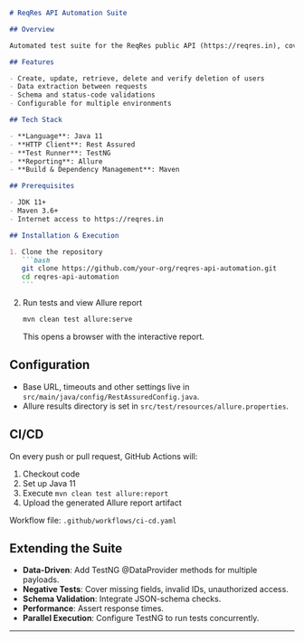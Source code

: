 ````md
# ReqRes API Automation Suite

## Overview

Automated test suite for the ReqRes public API (https://reqres.in), covering end-to-end user CRUD operations.

## Features

- Create, update, retrieve, delete and verify deletion of users
- Data extraction between requests
- Schema and status-code validations
- Configurable for multiple environments

## Tech Stack

- **Language**: Java 11
- **HTTP Client**: Rest Assured
- **Test Runner**: TestNG
- **Reporting**: Allure
- **Build & Dependency Management**: Maven

## Prerequisites

- JDK 11+
- Maven 3.6+
- Internet access to https://reqres.in

## Installation & Execution

1. Clone the repository
   ```bash
   git clone https://github.com/your-org/reqres-api-automation.git
   cd reqres-api-automation
   ```
````

2. Run tests and view Allure report

   ```bash
   mvn clean test allure:serve
   ```

   This opens a browser with the interactive report.

## Configuration

- Base URL, timeouts and other settings live in `src/main/java/config/RestAssuredConfig.java`.
- Allure results directory is set in `src/test/resources/allure.properties`.

## CI/CD

On every push or pull request, GitHub Actions will:

1. Checkout code
2. Set up Java 11
3. Execute `mvn clean test allure:report`
4. Upload the generated Allure report artifact

Workflow file: `.github/workflows/ci-cd.yaml`

## Extending the Suite

- **Data-Driven**: Add TestNG @DataProvider methods for multiple payloads.
- **Negative Tests**: Cover missing fields, invalid IDs, unauthorized access.
- **Schema Validation**: Integrate JSON-schema checks.
- **Performance**: Assert response times.
- **Parallel Execution**: Configure TestNG to run tests concurrently.

---

```

```
